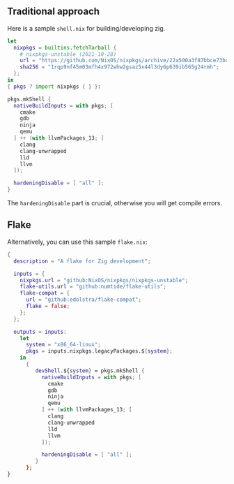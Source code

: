 ## Traditional approach

Here is a sample `shell.nix` for building/developing zig.
```nix
let
  nixpkgs = builtins.fetchTarball {
    # nixpkgs-unstable (2021-10-28)
    url = "https://github.com/NixOS/nixpkgs/archive/22a500a3f87bbce73bd8d777ef920b43a636f018.tar.gz";
    sha256 = "1rqp9nf45m03mfh4x972whw2gsaz5x44l3dy6p639ib565g24rmh";
  };
in
{ pkgs ? import nixpkgs { } }:

pkgs.mkShell {
  nativeBuildInputs = with pkgs; [
    cmake
    gdb
    ninja
    qemu
  ] ++ (with llvmPackages_13; [
    clang
    clang-unwrapped
    lld
    llvm
  ]);

  hardeningDisable = [ "all" ];
}
```
The `hardeningDisable` part is crucial, otherwise you will get compile errors.

## Flake

Alternatively, you can use this sample `flake.nix`:

```nix
{
  description = "A flake for Zig development";

  inputs = {
    nixpkgs.url = "github:NixOS/nixpkgs/nixpkgs-unstable";
    flake-utils.url = "github:numtide/flake-utils";
    flake-compat = {
      url = "github:edolstra/flake-compat";
      flake = false;
    };
  };

  outputs = inputs:
    let
      system = "x86_64-linux";
      pkgs = inputs.nixpkgs.legacyPackages.${system};
    in
      {
         devShell.${system} = pkgs.mkShell {
           nativeBuildInputs = with pkgs; [
             cmake
             gdb
             ninja
             qemu
           ] ++ (with llvmPackages_13; [
             clang
             clang-unwrapped
             lld
             llvm
           ]);

           hardeningDisable = [ "all" ];
         }
      };
}
```